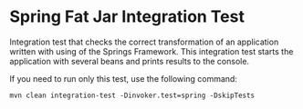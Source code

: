 # Spring Fat Jar Integration Test

Integration test that checks the correct transformation of an application
written with using of the Springs Framework. This integration test starts the
application with several beans and prints results to the console.

If you need to run only this test, use the following command:

```shell
mvn clean integration-test -Dinvoker.test=spring -DskipTests
```
